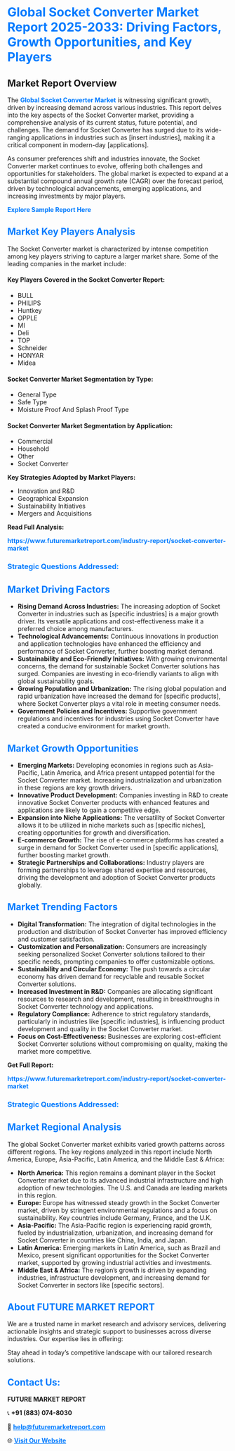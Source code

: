 <h1 style="color: #007BFF;">Global Socket Converter Market Report 2025-2033: Driving Factors, Growth Opportunities, and Key Players</h1>

<section id="overview">
<h2>Market Report Overview</h2>
<p>The <a href="https://www.futuremarketreport.com/industry-report/socket-converter-market" style="color: #007BFF; text-decoration: none;"><strong>Global Socket Converter Market</strong></a> is witnessing significant growth, driven by increasing demand across various industries. This report delves into the key aspects of the Socket Converter market, providing a comprehensive analysis of its current status, future potential, and challenges. The demand for Socket Converter has surged due to its wide-ranging applications in industries such as [insert industries], making it a critical component in modern-day [applications].</p>
<p>As consumer preferences shift and industries innovate, the Socket Converter market continues to evolve, offering both challenges and opportunities for stakeholders. The global market is expected to expand at a substantial compound annual growth rate (CAGR) over the forecast period, driven by technological advancements, emerging applications, and increasing investments by major players.</p>
</section>

<section id="overview">
<p><a href="https://www.futuremarketreport.com/request-sample/reportId=112003" style="color: #007BFF; text-decoration: none;"><strong>Explore Sample Report Here</strong></a></p>
</section>

<section id="key-players">
<h2 style="color: #007BFF;">Market Key Players Analysis</h2>
<p>The Socket Converter market is characterized by intense competition among key players striving to capture a larger market share. Some of the leading companies in the market include:</p>
<h4>Key Players Covered in the Socket Converter Report:</h4>
<ul><li>BULL</li><li>PHILIPS</li><li>Huntkey</li><li>OPPLE</li><li>MI</li><li>Deli</li><li>TOP</li><li>Schneider</li><li>HONYAR</li><li>Midea</li></ul>
<h4>Socket Converter Market Segmentation by Type:</h4>
<ul><li>General Type</li><li>Safe Type</li><li>Moisture Proof And Splash Proof Type</li></ul>

<h4>Socket Converter Market Segmentation by Application:</h4>
<ul><li>Commercial</li><li>Household</li><li>Other</li><li>Socket Converter</li></ul>
<p><strong>Key Strategies Adopted by Market Players:</strong></p>
<ul>
<li>Innovation and R&D</li>
<li>Geographical Expansion</li>
<li>Sustainability Initiatives</li>
<li>Mergers and Acquisitions</li>
</ul>
</section>

<section>
<p><strong>Read Full Analysis: </strong></p><a href="https://www.futuremarketreport.com/industry-report/socket-converter-market" style="color: #007BFF; text-decoration: none;"><strong>https://www.futuremarketreport.com/industry-report/socket-converter-market</strong></a>
<h3 style="color: #007BFF;">Strategic Questions Addressed:</h3>
</section>

<section id="driving-factors">
<h2 style="color: #007BFF;">Market Driving Factors</h2>
<ul>
<li><strong>Rising Demand Across Industries:</strong> The increasing adoption of Socket Converter in industries such as [specific industries] is a major growth driver. Its versatile applications and cost-effectiveness make it a preferred choice among manufacturers.</li>
<li><strong>Technological Advancements:</strong> Continuous innovations in production and application technologies have enhanced the efficiency and performance of Socket Converter, further boosting market demand.</li>
<li><strong>Sustainability and Eco-Friendly Initiatives:</strong> With growing environmental concerns, the demand for sustainable Socket Converter solutions has surged. Companies are investing in eco-friendly variants to align with global sustainability goals.</li>
<li><strong>Growing Population and Urbanization:</strong> The rising global population and rapid urbanization have increased the demand for [specific products], where Socket Converter plays a vital role in meeting consumer needs.</li>
<li><strong>Government Policies and Incentives:</strong> Supportive government regulations and incentives for industries using Socket Converter have created a conducive environment for market growth.</li>
</ul>
</section>

<section id="growth-opportunities">
<h2 style="color: #007BFF;">Market Growth Opportunities</h2>
<ul>
<li><strong>Emerging Markets:</strong> Developing economies in regions such as Asia-Pacific, Latin America, and Africa present untapped potential for the Socket Converter market. Increasing industrialization and urbanization in these regions are key growth drivers.</li>
<li><strong>Innovative Product Development:</strong> Companies investing in R&D to create innovative Socket Converter products with enhanced features and applications are likely to gain a competitive edge.</li>
<li><strong>Expansion into Niche Applications:</strong> The versatility of Socket Converter allows it to be utilized in niche markets such as [specific niches], creating opportunities for growth and diversification.</li>
<li><strong>E-commerce Growth:</strong> The rise of e-commerce platforms has created a surge in demand for Socket Converter used in [specific applications], further boosting market growth.</li>
<li><strong>Strategic Partnerships and Collaborations:</strong> Industry players are forming partnerships to leverage shared expertise and resources, driving the development and adoption of Socket Converter products globally.</li>
</ul>
</section>

<section id="trending-factors">
<h2 style="color: #007BFF;">Market Trending Factors</h2>
<ul>
<li><strong>Digital Transformation:</strong> The integration of digital technologies in the production and distribution of Socket Converter has improved efficiency and customer satisfaction.</li>
<li><strong>Customization and Personalization:</strong> Consumers are increasingly seeking personalized Socket Converter solutions tailored to their specific needs, prompting companies to offer customizable options.</li>
<li><strong>Sustainability and Circular Economy:</strong> The push towards a circular economy has driven demand for recyclable and reusable Socket Converter solutions.</li>
<li><strong>Increased Investment in R&D:</strong> Companies are allocating significant resources to research and development, resulting in breakthroughs in Socket Converter technology and applications.</li>
<li><strong>Regulatory Compliance:</strong> Adherence to strict regulatory standards, particularly in industries like [specific industries], is influencing product development and quality in the Socket Converter market.</li>
<li><strong>Focus on Cost-Effectiveness:</strong> Businesses are exploring cost-efficient Socket Converter solutions without compromising on quality, making the market more competitive.</li>
</ul>
</section>

<section>
<p><strong>Get Full Report: </strong></p><a href="https://www.futuremarketreport.com/industry-report/socket-converter-market" style="color: #007BFF; text-decoration: none;"><strong>https://www.futuremarketreport.com/industry-report/socket-converter-market</strong></a>
<h3 style="color: #007BFF;">Strategic Questions Addressed:</h3>
</section>


<section id="regional-analysis">
<h2 style="color: #007BFF;">Market Regional Analysis</h2>
<p>The global Socket Converter market exhibits varied growth patterns across different regions. The key regions analyzed in this report include North America, Europe, Asia-Pacific, Latin America, and the Middle East & Africa:</p>
<ul>
<li><strong>North America:</strong> This region remains a dominant player in the Socket Converter market due to its advanced industrial infrastructure and high adoption of new technologies. The U.S. and Canada are leading markets in this region.</li>
<li><strong>Europe:</strong> Europe has witnessed steady growth in the Socket Converter market, driven by stringent environmental regulations and a focus on sustainability. Key countries include Germany, France, and the U.K.</li>
<li><strong>Asia-Pacific:</strong> The Asia-Pacific region is experiencing rapid growth, fueled by industrialization, urbanization, and increasing demand for Socket Converter in countries like China, India, and Japan.</li>
<li><strong>Latin America:</strong> Emerging markets in Latin America, such as Brazil and Mexico, present significant opportunities for the Socket Converter market, supported by growing industrial activities and investments.</li>
<li><strong>Middle East & Africa:</strong> The region’s growth is driven by expanding industries, infrastructure development, and increasing demand for Socket Converter in sectors like [specific sectors].</li>
</ul>
</section>

<footer>
<h2 style="color: #007BFF;">About FUTURE MARKET REPORT</h2>
<p>We are a trusted name in market research and advisory services, delivering actionable insights and strategic support to businesses across diverse industries. Our expertise lies in offering:</p>

<p>Stay ahead in today’s competitive landscape with our tailored research solutions.</p>

<h2 style="color: #007BFF;">Contact Us:</h2>
<p><strong>FUTURE MARKET REPORT</strong></p>
<p>📞 <strong>+91 (883) 074-8030</strong></p>
<p>📧 <strong><a href="mailto:help@futuremarketreport.com" style="color: #007BFF;">help@futuremarketreport.com</a></strong></p>
<p>🌐 <strong><a href="https://www.futuremarketreport.com/" style="color: #007BFF;">Visit Our Website</a></strong></p>
</footer>